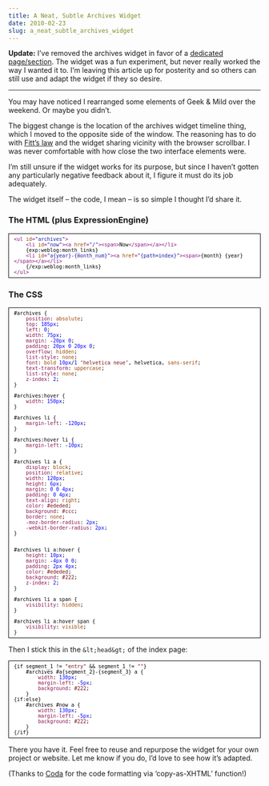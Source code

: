 ```yaml
---
title: A Neat, Subtle Archives Widget
date: 2010-02-23
slug: a_neat_subtle_archives_widget
---
```

<p><strong>Update:</strong> I&#8217;ve removed the archives widget in favor of a <a href="/archive">dedicated page/section</a>. The widget was a fun experiment, but never really worked the way I wanted it to. I&#8217;m leaving this article up for posterity and so others can still use and adapt the widget if they so desire.</p>

<hr />

<p>You may have noticed I rearranged some elements of Geek &amp; Mild over the weekend. Or maybe you didn&#8217;t.</p>

<p>The biggest change is the location of the archives widget timeline thing, which I moved to the opposite side of the window. The reasoning has to do with <a href="http://particletree.com/features/visualizing-fittss-law/">Fitt&#8217;s law</a> and the widget sharing vicinity with the browser scrollbar. I was never comfortable with how close the two interface elements were.</p>

<p>I&#8217;m still unsure if the widget works for its purpose, but since I haven&#8217;t gotten any particularly negative feedback about it, I figure it must do its job adequately.</p>

<p>The widget itself &#8211; the code, I mean &#8211; is so simple I thought I&#8217;d share it.</p>

<h3>The HTML (plus ExpressionEngine)</h3>

<div style="text-align:left;color:#000000; background-color:#ffffff; border:solid black 1px; padding:0.5em 1em 0.5em 1em; overflow:auto;font-size:small; font-family:monospace; "><span style="color:#881280;">&lt;ul </span><span style="color:#994500;">id</span><span style="color:#881280;">=</span><span style="color:#1a1aa6;">&quot;archives&quot;</span><span style="color:#881280;">&gt;</span><br />
&nbsp;&nbsp;&nbsp;&nbsp;<span style="color:#881280;">&lt;li </span><span style="color:#994500;">id</span><span style="color:#881280;">=</span><span style="color:#1a1aa6;">&quot;now&quot;</span><span style="color:#881280;">&gt;&lt;a </span><span style="color:#994500;">href</span><span style="color:#881280;">=</span><span style="color:#1a1aa6;">&quot;/&quot;</span><span style="color:#881280;">&gt;&lt;span&gt;</span>Now<span style="color:#881280;">&lt;/span&gt;&lt;/a&gt;&lt;/li&gt;</span><br />
&nbsp;&nbsp;&nbsp;&nbsp;&#123;exp:weblog:month_links&#125;<br />
&nbsp;&nbsp;&nbsp;&nbsp;<span style="color:#881280;">&lt;li </span><span style="color:#994500;">id</span><span style="color:#881280;">=</span><span style="color:#1a1aa6;">&quot;a&#123;year&#125;-&#123;month_num&#125;&quot;</span><span style="color:#881280;">&gt;&lt;a </span><span style="color:#994500;">href</span><span style="color:#881280;">=</span><span style="color:#1a1aa6;">&quot;&#123;path=index&#125;&quot;</span><span style="color:#881280;">&gt;&lt;span&gt;</span>&#123;month&#125; &#123;year&#125;<span style="color:#881280;">&lt;/span&gt;&lt;/a&gt;&lt;/li&gt;</span><br />
&nbsp;&nbsp;&nbsp;&nbsp;&#123;/exp:weblog:month_links&#125;<br />
<span style="color:#881280;">&lt;/ul&gt;</span><br />
</div>

<h3>The CSS</h3>

<div style="text-align:left;color:#000000; background-color:#ffffff; border:solid black 1px; padding:0.5em 1em 0.5em 1em; overflow:auto;font-size:small; font-family:monospace; ">#archives &#123;<br />
&nbsp;&nbsp;&nbsp;&nbsp;<span style="color:#88134f;">position</span>: <span style="color:#9b4400;">absolute</span>;<br />
&nbsp;&nbsp;&nbsp;&nbsp;<span style="color:#88134f;">top</span>: <span style="color:#0000ff;">185px</span>;<br />
&nbsp;&nbsp;&nbsp;&nbsp;<span style="color:#88134f;">left</span>: <span style="color:#0000ff;">0</span>;<br />
&nbsp;&nbsp;&nbsp;&nbsp;<span style="color:#88134f;">width</span>: <span style="color:#0000ff;">75px</span>;<br />
&nbsp;&nbsp;&nbsp;&nbsp;<span style="color:#88134f;">margin</span>: -<span style="color:#0000ff;">20px</span> <span style="color:#0000ff;">0</span>;<br />
&nbsp;&nbsp;&nbsp;&nbsp;<span style="color:#88134f;">padding</span>: <span style="color:#0000ff;">20px</span> <span style="color:#0000ff;">0 20px</span> <span style="color:#0000ff;">0</span>;<br />
&nbsp;&nbsp;&nbsp;&nbsp;<span style="color:#88134f;">overflow</span>: <span style="color:#9b4400;">hidden</span>;<br />
&nbsp;&nbsp;&nbsp;&nbsp;<span style="color:#88134f;">list-style</span>: <span style="color:#9b4400;">none</span>;<br />
&nbsp;&nbsp;&nbsp;&nbsp;<span style="color:#88134f;">font</span>: <span style="color:#9b4400;">bold</span> <span style="color:#0000ff;">10px</span>/<span style="color:#0000ff;">1 </span><span style="color:#760f15;">&#8216;helvetica neue&#8217;</span>, helvetica, <span style="color:#9b4400;">sans-serif</span>;<br />
&nbsp;&nbsp;&nbsp;&nbsp;<span style="color:#88134f;">text-transform</span>: <span style="color:#9b4400;">uppercase</span>;<br />
&nbsp;&nbsp;&nbsp;&nbsp;<span style="color:#88134f;">list-style</span>: <span style="color:#9b4400;">none</span>;<br />
&nbsp;&nbsp;&nbsp;&nbsp;<span style="color:#88134f;">z-index</span>: <span style="color:#0000ff;">2</span>;<br />
&#125;<br />
<br />
#archives:hover &#123;<br />
&nbsp;&nbsp;&nbsp;&nbsp;<span style="color:#88134f;">width</span>: <span style="color:#0000ff;">150px</span>;<br />
&#125;<br />
<br />
#archives li &#123;<br />
&nbsp;&nbsp;&nbsp;&nbsp;<span style="color:#88134f;">margin-left</span>: -<span style="color:#0000ff;">120px</span>;<br />
&#125;<br />
<br />
#archives:hover li &#123;<br />
&nbsp;&nbsp;&nbsp;&nbsp;<span style="color:#88134f;">margin-left</span>: -<span style="color:#0000ff;">10px</span>;<br />
&#125;<br />
<br />
#archives li a &#123;<br />
&nbsp;&nbsp;&nbsp;&nbsp;<span style="color:#88134f;">display</span>: <span style="color:#9b4400;">block</span>;<br />
&nbsp;&nbsp;&nbsp;&nbsp;<span style="color:#88134f;">position</span>: <span style="color:#9b4400;">relative</span>;<br />
&nbsp;&nbsp;&nbsp;&nbsp;<span style="color:#88134f;">width</span>: <span style="color:#0000ff;">120px</span>;<br />
&nbsp;&nbsp;&nbsp;&nbsp;<span style="color:#88134f;">height</span>: <span style="color:#0000ff;">6px</span>;<br />
&nbsp;&nbsp;&nbsp;&nbsp;<span style="color:#88134f;">margin</span>: <span style="color:#0000ff;">0 0 4px</span>;<br />
&nbsp;&nbsp;&nbsp;&nbsp;<span style="color:#88134f;">padding</span>: <span style="color:#0000ff;">0 4px</span>;<br />
&nbsp;&nbsp;&nbsp;&nbsp;<span style="color:#88134f;">text-align</span>: <span style="color:#9b4400;">right</span>;<br />
&nbsp;&nbsp;&nbsp;&nbsp;<span style="color:#88134f;">color</span>: <span style="color:#760f15;">#ededed</span>;<br />
&nbsp;&nbsp;&nbsp;&nbsp;<span style="color:#88134f;">background</span>: <span style="color:#760f15;">#ccc</span>;<br />
&nbsp;&nbsp;&nbsp;&nbsp;<span style="color:#88134f;">border</span>: <span style="color:#9b4400;">none</span>;<br />
&nbsp;&nbsp;&nbsp;&nbsp;<span style="color:#88134f;">-moz-border-radius</span>: <span style="color:#0000ff;">2px</span>;<br />
&nbsp;&nbsp;&nbsp;&nbsp;<span style="color:#88134f;">-webkit-border-radius</span>: <span style="color:#0000ff;">2px</span>;<br />
&#125;<br />
<br />
<br />
#archives li a:hover &#123;<br />
&nbsp;&nbsp;&nbsp;&nbsp;<span style="color:#88134f;">height</span>: <span style="color:#0000ff;">10px</span>;<br />
&nbsp;&nbsp;&nbsp;&nbsp;<span style="color:#88134f;">margin</span>: -<span style="color:#0000ff;">4px</span> <span style="color:#0000ff;">0 0</span>;<br />
&nbsp;&nbsp;&nbsp;&nbsp;<span style="color:#88134f;">padding</span>: <span style="color:#0000ff;">2px</span> <span style="color:#0000ff;">4px</span>;<br />
&nbsp;&nbsp;&nbsp;&nbsp;<span style="color:#88134f;">color</span>: <span style="color:#760f15;">#ededed</span>;<br />
&nbsp;&nbsp;&nbsp;&nbsp;<span style="color:#88134f;">background</span>: <span style="color:#760f15;">#222</span>;<br />
&nbsp;&nbsp;&nbsp;&nbsp;<span style="color:#88134f;">z-index</span>: <span style="color:#0000ff;">2</span>;<br />
&#125;<br />
<br />
#archives li a span &#123;<br />
&nbsp;&nbsp;&nbsp;&nbsp;<span style="color:#88134f;">visibility</span>: <span style="color:#9b4400;">hidden</span>;<br />
&#125;<br />
<br />
#archives li a:hover span &#123;<br />
&nbsp;&nbsp;&nbsp;&nbsp;<span style="color:#88134f;">visibility</span>: <span style="color:#9b4400;">visible</span>;<br />
&#125;<br />
</div>

<p>Then I stick this in the <code>&amp;lt;head&amp;gt;</code> of the index page:</p>

<div style="text-align:left;color:#000000; background-color:#ffffff; border:solid black 1px; padding:0.5em 1em 0.5em 1em; overflow:auto;font-size:small; font-family:monospace; ">&#123;if segment_1 != <span style="color:#760f15;">&quot;entry&quot;</span> &amp;&amp; segment_1 != <span style="color:#760f15;">&quot;&quot;</span>&#125;<br />
&nbsp;&nbsp;&nbsp;&nbsp;#archives #a&#123;segment_2&#125;-&#123;segment_3&#125; a &#123;<br />
&nbsp;&nbsp;&nbsp;&nbsp;&nbsp;&nbsp;&nbsp;&nbsp;<span style="color:#88134f;">width</span>: <span style="color:#0000ff;">130px</span>;<br />
&nbsp;&nbsp;&nbsp;&nbsp;&nbsp;&nbsp;&nbsp;&nbsp;<span style="color:#88134f;">margin-left</span>: -<span style="color:#0000ff;">5px</span>;<br />
&nbsp;&nbsp;&nbsp;&nbsp;&nbsp;&nbsp;&nbsp;&nbsp;<span style="color:#88134f;">background</span>: <span style="color:#760f15;">#222</span>;<br />
&nbsp;&nbsp;&nbsp;&nbsp;&#125;<br />
&#123;if:else&#125;<br />
&nbsp;&nbsp;&nbsp;&nbsp;#archives #now a &#123;<br />
&nbsp;&nbsp;&nbsp;&nbsp;&nbsp;&nbsp;&nbsp;&nbsp;<span style="color:#88134f;">width</span>: <span style="color:#0000ff;">130px</span>;<br />
&nbsp;&nbsp;&nbsp;&nbsp;&nbsp;&nbsp;&nbsp;&nbsp;<span style="color:#88134f;">margin-left</span>: -<span style="color:#0000ff;">5px</span>;<br />
&nbsp;&nbsp;&nbsp;&nbsp;&nbsp;&nbsp;&nbsp;&nbsp;<span style="color:#88134f;">background</span>: <span style="color:#760f15;">#222</span>;<br />
&nbsp;&nbsp;&nbsp;&nbsp;&#125;<br />
&#123;/if&#125;<br />
</div>

<p>There you have it. Feel free to reuse and repurpose the widget for your own project or website. Let me know if you do, I&#8217;d love to see how it&#8217;s adapted.</p>

<p>(Thanks to <a href="http://panic.com/coda">Coda</a> for the code formatting via &#8216;copy-as-XHTML&#8217; function!)</p>